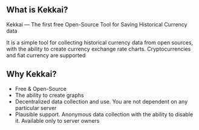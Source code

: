 ## What is Kekkai?
Kekkai — The first free Open-Source Tool for Saving Historical Currency data

It is a simple tool for collecting historical currency data from open sources, with the ability to create currency exchange rate charts. Cryptocurrencies and fiat currency are supported

## Why Kekkai?

- Free & Open-Source
- The ability to create graphs
- Decentralized data collection and use. You are not dependent on any particular server
- Plausible support. Anonymous data collection with the ability to disable it. Available only to server owners
